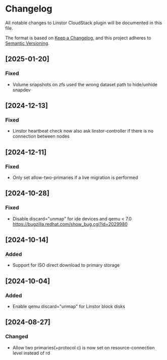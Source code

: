 # Changelog

All notable changes to Linstor CloudStack plugin will be documented in this file.

The format is based on [Keep a Changelog](https://keepachangelog.com/en/1.0.0/),
and this project adheres to [Semantic Versioning](https://semver.org/spec/v2.0.0.html).

## [2025-01-20]

### Fixed

- Volume snapshots on zfs used the wrong dataset path to hide/unhide snapdev

## [2024-12-13]

### Fixed

- Linstor heartbeat check now also ask linstor-controller if there is no connection between nodes

## [2024-12-11]

### Fixed

- Only set allow-two-primaries if a live migration is performed

## [2024-10-28]

### Fixed

- Disable discard="unmap" for ide devices and qemu < 7.0
  https://bugzilla.redhat.com/show_bug.cgi?id=2029980

## [2024-10-14]

### Added

- Support for ISO direct download to primary storage

## [2024-10-04]

### Added

- Enable qemu discard="unmap" for Linstor block disks

## [2024-08-27]

### Changed

- Allow two primaries(+protocol c) is now set on resource-connection level instead of rd
